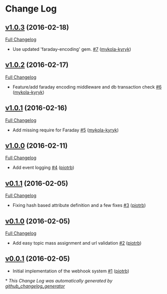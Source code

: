 # Change Log

## [v1.0.3](https://github.com/payrollhero/webhook_system/tree/v1.0.3) (2016-02-18)
[Full Changelog](https://github.com/payrollhero/webhook_system/compare/v1.0.2...v1.0.3)

- Use updated 'faraday-encoding' gem. [\#7](https://github.com/payrollhero/webhook_system/pull/7) ([mykola-kyryk](https://github.com/mykola-kyryk))

## [v1.0.2](https://github.com/payrollhero/webhook_system/tree/v1.0.2) (2016-02-17)
[Full Changelog](https://github.com/payrollhero/webhook_system/compare/v1.0.1...v1.0.2)

- Feature/add faraday encoding middleware and db transaction check [\#6](https://github.com/payrollhero/webhook_system/pull/6) ([mykola-kyryk](https://github.com/mykola-kyryk))

## [v1.0.1](https://github.com/payrollhero/webhook_system/tree/v1.0.1) (2016-02-16)
[Full Changelog](https://github.com/payrollhero/webhook_system/compare/v1.0.0...v1.0.1)

- Add missing require for Faraday [\#5](https://github.com/payrollhero/webhook_system/pull/5) ([mykola-kyryk](https://github.com/mykola-kyryk))

## [v1.0.0](https://github.com/payrollhero/webhook_system/tree/v1.0.0) (2016-02-11)
[Full Changelog](https://github.com/payrollhero/webhook_system/compare/v0.1.1...v1.0.0)

- Add event logging [\#4](https://github.com/payrollhero/webhook_system/pull/4) ([piotrb](https://github.com/piotrb))

## [v0.1.1](https://github.com/payrollhero/webhook_system/tree/v0.1.1) (2016-02-05)
[Full Changelog](https://github.com/payrollhero/webhook_system/compare/v0.1.0...v0.1.1)

- Fixing hash based attribute definition and a few fixes [\#3](https://github.com/payrollhero/webhook_system/pull/3) ([piotrb](https://github.com/piotrb))

## [v0.1.0](https://github.com/payrollhero/webhook_system/tree/v0.1.0) (2016-02-05)
[Full Changelog](https://github.com/payrollhero/webhook_system/compare/v0.0.1...v0.1.0)

- Add easy topic mass assignment and url validation [\#2](https://github.com/payrollhero/webhook_system/pull/2) ([piotrb](https://github.com/piotrb))

## [v0.0.1](https://github.com/payrollhero/webhook_system/tree/v0.0.1) (2016-02-05)
- Initial implementation of the webhook system [\#1](https://github.com/payrollhero/webhook_system/pull/1) ([piotrb](https://github.com/piotrb))



\* *This Change Log was automatically generated by [github_changelog_generator](https://github.com/skywinder/Github-Changelog-Generator)*